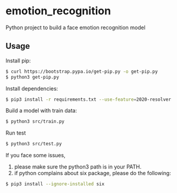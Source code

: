# emotion_recognition
Python project to build a face emotion recognition model

## Usage

Install pip:

```bash
$ curl https://bootstrap.pypa.io/get-pip.py -o get-pip.py
$ python3 get-pip.py
```

Install dependencies:

```bash
$ pip3 install -r requirements.txt --use-feature=2020-resolver
```

Build a model with train data:

```bash
$ python3 src/train.py
```

Run test
```bash
$ python3 src/test.py
```

If you face some issues,
1. please make sure the python3 path is in your PATH.
2. if python complains about six package, please do the following:
```bash
$ pip3 install --ignore-installed six
```
